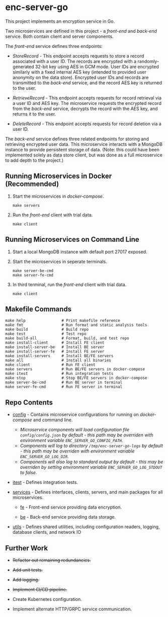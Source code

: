 # enc-server-go #
This project implements an encryption service in Go.

Two microservices are defined in this project - a _front-end_ and _back-end_ service. Both contain client and server components.

The _front-end_ service defines three endpoints:

* _StoreRecord_ - This endpoint accepts requests to store a record associated with a user ID. The records are encrypted with a randomly-generated 32-bit key using AES in GCM mode. User IDs are encrypted similarly with a fixed internal AES key (intended to provided user anonymity on the data store). Encrypted user IDs and records are transmitted to the _back-end_ service, and the record AES key is returned to the user.
	
* _RetrieveRecord_ - This endpoint accepts requests for record retrieval via a user ID and AES key. The microservice requests the encrypted record from the _back-end_ service, decrypts the record with the AES key, and returns it to the user. 

* _DeleteRecord_ - This endpoint accepts requests for record deletion via a user ID. 
	
The _back-end_ service defines three related endpoints for storing and retrieving encrypted user data. This microservice interacts with a MongoDB instance to provide persistent storage of data. (Note: this could have been implemented solely as data store client, but was done as a full microservice to add depth to the project.)

## Running Microservices in Docker (Recommended) ##
1. Start the microservices in _docker-compose_.
    ```
    make servers
    ```
2. Run the _front-end_ client with trial data.
    ```
    make client
    ```
    
## Running Microservices on Command Line ##
1. Start a local MongoDB instance with default port 27017 exposed.

2. Start the microservices in seperate terminals.
    ```
    make server-be-cmd
    make server-fe-cmd
    ```
2. In third terminal, run the _front-end_ client with trial data.
    ```
    make client
    ```
    
## Makefile Commands ##
```
make help                # Print makefile reference
make fmt                 # Run format and static analysis tools
make build               # Build repo
make test                # Test repo
make build-all           # Format, build, and test repo
make install-client      # Install FE client
make install-server-be   # Install BE server
make install-server-fe   # Install FE server
make install-servers     # Install BE/FE servers
make all                 # Install all binaries
make client              # Run FE client
make servers             # Run BE/FE servers in docker-compose
make itest               # Run integration tests
make stop                # Stop BE/FE servers in docker-compose
make server-be-cmd       # Run BE server in terminal
make server-fe-cmd       # Run FE server in terminal
```
 
## Repo Contents ##
* [config](config) - Contains microservice configurations for running on _docker-compose_ and command line. 
    * _Microservice components will load configuration file `config/config.json` by default - this path may be overriden with environment variable `ENC_SERVER_GO_CONFIG_PATH`._
    * _Components will log to directory `/tmp/enc-server-go-logs` by default - this path may be overriden with environment variable `ENC_SERVER_GO_LOG_DIR`._
    * _Components will also log to standard output by default - this may be overriden by setting environment variable `ENC_SERVER_GO_LOG_STDOUT` to false._

* [itest](itest) - Defines integration tests.

* [services](services) - Defines interfaces, clients, servers, and main packages for all microservices.

	* [fe](services/fe) - Front-end service providing data encryption.

	* [be](services/be) - Back-end service providing data storage.

* [utils](utils) - Defines shared utilities, including configuration readers, logging, database clients, and network IO

## Further Work ##

* ~~Refactor out remaining redundancies.~~

* ~~Add unit tests.~~

* ~~Add logging.~~

* ~~Implement CI/CD pipeline.~~

* Create Kubernetes configuration.

* Implement alternate HTTP/GRPC service communication.
